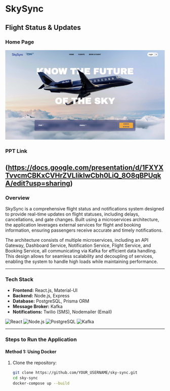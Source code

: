 # SkySync
## Flight Status & Updates

### Home Page
![Home Page](frontend/src/assets/homepage.png)

### PPT Link
(https://docs.google.com/presentation/d/1FXYXTvvcmCBKxCVHrZVLlikIwCbh0LiQ_8O8qBPUqkA/edit?usp=sharing)
---

### Overview
SkySync is a comprehensive flight status and notifications system designed to provide real-time updates on flight statuses, including delays, cancellations, and gate changes. Built using a microservices architecture, the application leverages external services for flight and booking information, ensuring passengers receive accurate and timely notifications.

The architecture consists of multiple microservices, including an API Gateway, Dashboard Service, Notification Service, Flight Service, and Booking Service, all communicating via Kafka for efficient data handling. This design allows for seamless scalability and decoupling of services, enabling the system to handle high loads while maintaining performance.

---

### Tech Stack
- **Frontend:** React.js, Material-UI
- **Backend:** Node.js, Express
- **Database:** PostgreSQL, Prisma ORM
- **Message Broker:** Kafka
- **Notifications:** Twilio (SMS), Nodemailer (Email)

![React](https://img.icons8.com/color/48/000000/react-native.png)
![Node.js](https://img.icons8.com/color/48/000000/nodejs.png)
![PostgreSQL](https://img.icons8.com/color/48/000000/postgreesql.png)
![Kafka](https://img.icons8.com/color/48/000000/apache-kafka.png)

---

### Steps to Run the Application

#### Method 1: Using Docker

1. Clone the repository:
   ```bash
   git clone https://github.com/YOUR_USERNAME/sky-sync.git
   cd sky-sync
   docker-compose up --build
   ```